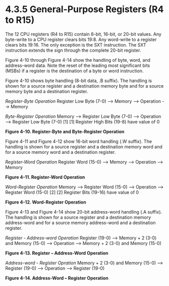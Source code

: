 # 4.3.5 General-Purpose Registers (R4 to R15)

The 12 CPU registers (R4 to R15) contain 8-bit, 16-bit, or 20-bit values. Any byte-write to a CPU register clears bits 19:8. Any word-write to a register clears bits 19:16. The only exception is the SXT instruction. The SXT instruction extends the sign through the complete 20-bit register.

Figure 4-10 through Figure 4-14 show the handling of byte, word, and address-word data. Note the reset of the leading most significant bits (MSBs) if a register is the destination of a byte or word instruction.

Figure 4-10 shows byte handling (8-bit data, .B suffix). The handling is shown for a source register and a destination memory byte and for a source memory byte and a destination register.

_Register-Byte Operation_
Register Low Byte (7-0) --> Memory --> Operation --> Memory

_Byte-Register Operation_
Memory --> Register Low Byte (7-0) --> Operation --> Register Low Byte (7-0) [1]
[1] Register High Bits (19-8) have value of 0

**Figure 4-10. Register-Byte and Byte-Register Operation**

Figure 4-11 and Figure 4-12 show 16-bit word handling (.W suffix). The handling is shown for a source register and a destination memory word and for a source memory word and a destination register.

_Register-Word Operation_
Register Word (15-0) --> Memory --> Operation --> Memory

**Figure 4-11. Register-Word Operation**

_Word-Register Operation_
Memory --> Register Word (15-0) --> Operation --> Register Word (15-0) [2]
[2] Register Bits (19-16) have value of 0

**Figure 4-12. Word-Register Operation**

Figure 4-13 and Figure 4-14 show 20-bit address-word handling (.A suffix). The handling is shown for a source register and a destination memory address-word and for a source memory address-word and a destination register.

_Register - Address-word Operation_
Register (19-0) --> Memory + 2 (3-0) and Memory (15-0) --> Operation --> Memory + 2 (3-0) and Memory (15-0)

**Figure 4-13. Register – Address-Word Operation**

_Address-word - Register Opration_
Memory + 2 (3-0) and Memory (15-0) --> Register (19-0) --> Operation --> Register (19-0)

**Figure 4-14. Address-Word – Register Operation**
